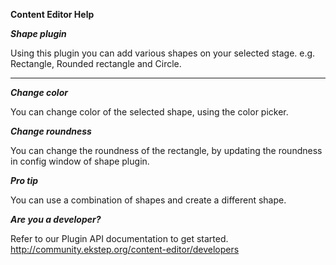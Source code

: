 **Content Editor Help**

***Shape plugin***

Using this plugin you can add various shapes on your selected stage.
e.g. Rectangle, Rounded rectangle and Circle.

---
***Change color***

You can change color of the selected shape, using the color picker.

***Change roundness***

You can change the roundness of the rectangle, by updating the roundness in config window of shape plugin.

***Pro tip***

You can use a combination of shapes and create a different shape.

***Are you a developer?***

Refer to our Plugin API documentation to get started.
http://community.ekstep.org/content-editor/developers